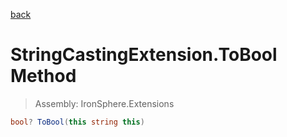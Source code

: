 ﻿

[back](/IronSphere.Extensions/types/StringCastingExtension)

# StringCastingExtension.ToBool Method

> Assembly: IronSphere.Extensions

```csharp
bool? ToBool(this string this)
```



 